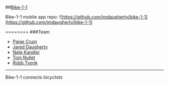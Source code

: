 ##[Bike-1-1](http://www.bike-1-1.com/login)

Bike-1-1 mobile app repo: ![https://github.com/jmdaugherty/bike-1-1](https://github.com/jmdaugherty/bike-1-1)

========
###Team

  * [Paige Crum](https://github.com/paigecrum)
  * [Jared Daugherty](https://github.com/jmdaugherty)
  * [Nate Kandler](https://github.com/natekandler)
  * [Tom Nullet](https://github.com/nullet)
  * [Robb Tvorik ](https://github.com/ieatkimchi)

****

Bike-1-1 connects bicyclists 
